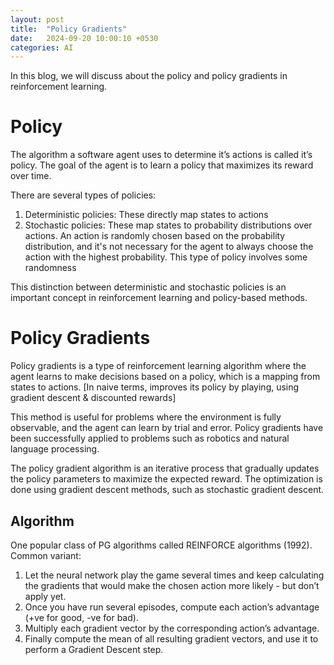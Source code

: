 ```yaml
---
layout: post
title:  "Policy Gradients"
date:   2024-09-20 10:00:10 +0530
categories: AI
---
```


In this blog, we will discuss about the policy and policy gradients in reinforcement learning.

# Policy

The algorithm a software agent uses to determine it’s actions is called it’s policy. The goal of the agent is to learn a policy that maximizes its reward over time. 

There are several types of policies:

1. Deterministic policies: 
These directly map states to actions
2. Stochastic policies: 
These map states to probability distributions over actions. An action is randomly chosen based on the probability distribution, and it's not necessary for the agent to always choose the action with the highest probability. This type of policy involves some randomness

This distinction between deterministic and stochastic policies is an important concept in reinforcement learning and policy-based methods.

# Policy Gradients

Policy gradients is a type of reinforcement learning algorithm where the agent learns to make decisions based on a policy, which is a mapping from states to actions. [In naive terms, improves its policy by playing, using gradient descent  & discounted rewards] 

This method is useful for problems where the environment is fully observable, and the agent can learn by trial and error. Policy gradients have been successfully applied to problems such as robotics and natural language processing.

The policy gradient algorithm is an iterative process that gradually updates the policy parameters to maximize the expected reward. The optimization is done using gradient descent methods, such as stochastic gradient descent.

## Algorithm

One popular class of PG algorithms called REINFORCE algorithms (1992). Common variant:

1. Let the neural network play the game several times and keep calculating the gradients that would make the chosen action more likely - but don’t apply yet.
2. Once you have run several episodes, compute each action’s advantage (+ve for good, -ve for bad).
3. Multiply each gradient vector by the corresponding action’s advantage.
4. Finally compute the mean of all resulting gradient vectors, and use it to perform a Gradient Descent step.